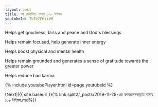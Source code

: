 ```yaml
---
layout: post
title: ওম মেধাভিনে নামায ১০৮ টাইমস
youtubeId: TbZb7FHtiVM
---
```

 
 
Helps get goodness, bliss and peace and God's blessings
 
Helps remain focused, help generate inner energy 
 
Helps boost physical and mental health 
 
Helps remain grounded and generates a sense of gratitude towards the greater power 
 
Helps reduce bad karma
 
 
 
 


{% include youtubePlayer.html id=page.youtubeId %}
 
[Next]({{ site.baseurl }}{% link  split2/_posts/2019-11-28-ওম স্বৰাজনেসভাড়ায় নামায ১০৮ টাইমস.md%})
 
